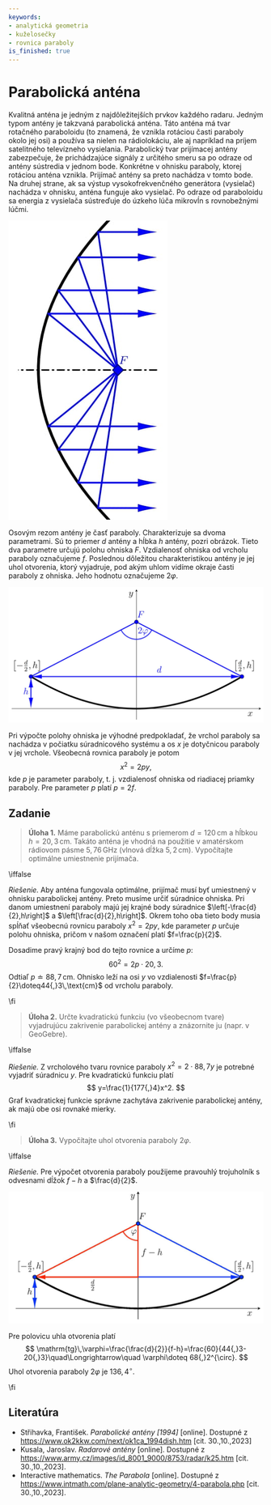 ```yaml
---
keywords:
- analytická geometria
- kuželosečky
- rovnica paraboly
is_finished: true
---
```


# Parabolická anténa

Kvalitná anténa je jedným z najdôležitejších prvkov každého radaru. Jedným typom antény je takzvaná parabolická anténa. Táto anténa má tvar rotačného paraboloidu (to znamená, že vznikla rotáciou časti paraboly okolo jej osi) a používa sa nielen na rádiolokáciu, ale aj napríklad na príjem satelitného televízneho vysielania.
Parabolický tvar prijímacej antény zabezpečuje, že prichádzajúce signály z určitého smeru sa po odraze od antény sústredia v jednom bode. Konkrétne v ohnisku paraboly, ktorej rotáciou anténa vznikla. Prijímač antény sa preto nachádza v tomto bode. Na druhej strane, ak sa výstup vysokofrekvenčného generátora (vysielač) nachádza v ohnisku, anténa funguje ako vysielač. Po odraze od paraboloidu sa energia z vysielača sústreďuje do úzkeho lúča mikrovĺn s rovnobežnými lúčmi.

![Rez parabolickou anténou](00024_1.jpg)

Osovým rezom antény je časť paraboly. Charakterizuje sa dvoma parametrami. Sú to priemer $d$ antény a hĺbka $h$ antény, pozri obrázok. Tieto dva parametre určujú polohu ohniska $F$. Vzdialenosť ohniska od vrcholu paraboly označujeme $f$. Poslednou dôležitou charakteristikou antény je jej uhol otvorenia, ktorý vyjadruje, pod akým uhlom vidíme okraje časti paraboly z ohniska. Jeho hodnotu označujeme $2\varphi$.

![Model parabolické antény](00024_2.jpg)

Pri výpočte polohy ohniska je výhodné predpokladať, že vrchol paraboly sa nachádza v počiatku súradnicového systému a os $x$ je dotyčnicou paraboly v jej vrchole. Všeobecná rovnica paraboly je potom $$x^2=2py,$$
kde $p$ je parameter paraboly, t. j. vzdialenosť ohniska od riadiacej priamky paraboly. Pre parameter $p$ platí $p=2f$.

## Zadanie

> **Úloha 1.** Máme parabolickú anténu s priemerom $d=120\,\text{cm}$ a hĺbkou $h=20{,}3\,\text{cm}$. Takáto anténa je vhodná na použitie v amatérskom rádiovom pásme $5{,}76\,\text{GHz}$ (vlnová dĺžka $5{,}2\,\text{cm}$). Vypočítajte optimálne umiestnenie prijímača.

\iffalse

*Riešenie.* Aby anténa fungovala optimálne, prijímač musí byť umiestnený v ohnisku parabolickej antény. Preto musíme určiť súradnice ohniska. Pri danom umiestnení paraboly majú jej krajné body súradnice $\left[-\frac{d}{2},h\right]$ a $\left[\frac{d}{2},h\right]$.  Okrem toho oba tieto body musia spĺňať všeobecnú rovnicu paraboly $x^2=2py,$ kde parameter $p$ určuje polohu ohniska, pričom v našom označení platí $f=\frac{p}{2}$. 

Dosadime pravý krajný bod do tejto rovnice a určíme $p$:
$$60^2=2p\cdot 20{,}3.$$
Odtiaľ $p \doteq  88{,}7\,\text{cm}$. Ohnisko leží na osi $y$ vo vzdialenosti $f=\frac{p}{2}\doteq44{,}3\,\text{cm}$ od vrcholu paraboly. 

\fi

> **Úloha 2.** Určte kvadratickú funkciu (vo všeobecnom tvare) vyjadrujúcu zakrivenie parabolickej antény a znázornite ju (napr. v GeoGebre).

\iffalse

*Riešenie.* Z vrcholového tvaru rovnice paraboly $x^2=2\cdot 88{,}7 y$ 
je potrebné vyjadriť súradnicu $y$. Pre kvadratickú funkciu platí 
$$
y=\frac{1}{177{,}4}x^2.
$$ 
Graf kvadratickej funkcie správne zachytáva zakrivenie parabolickej antény, ak majú obe osi rovnaké mierky.

\fi

> **Úloha 3.** Vypočítajte uhol otvorenia paraboly $2\varphi$.

\iffalse

*Riešenie.* Pre výpočet otvorenia paraboly použijeme pravouhlý trojuholník s odvesnami dĺžok $f-h$ a $\frac{d}{2}$. 

![Trojuholník pre výpočet uhlu otvorenia](00024_3.jpg)

Pre polovicu uhla otvorenia platí 
$$
\mathrm{tg}\,\varphi=\frac{\frac{d}{2}}{f-h}=\frac{60}{44{,}3-20{,}3}\quad\Longrightarrow\quad \varphi\doteq 68{,}2^{\circ}.
$$
Uhol otvorenia paraboly $2\varphi$ je $136{,}4^{\circ}$.

\fi

## Literatúra

* Střihavka, František. *Parabolické antény [1994]* [online]. Dostupné z https://www.ok2kkw.com/next/ok1ca_1994dish.htm [cit. 30.\,10.\,2023]
* Kusala, Jaroslav. *Radarové antény* [online]. Dostupné z https://www.army.cz/images/id_8001_9000/8753/radar/k25.htm [cit. 30.\,10.\,2023].
* Interactive mathematics. *The Parabola* [online]. Dostupné z https://www.intmath.com/plane-analytic-geometry/4-parabola.php [cit. 30.\,10.\,2023].


